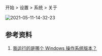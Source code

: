 开始 > 设置 > 系统 > 关于

![2021-05-11-14-32-23](https://junjie2018sz.oss-cn-shenzhen.aliyuncs.com/images/2021-05-11-14-32-23.png)

## 参考资料

1. [我运行的是哪个 Windows 操作系统版本？](https://support.microsoft.com/zh-cn/windows/%E6%88%91%E8%BF%90%E8%A1%8C%E7%9A%84%E6%98%AF%E5%93%AA%E4%B8%AA-windows-%E6%93%8D%E4%BD%9C%E7%B3%BB%E7%BB%9F%E7%89%88%E6%9C%AC-628bec99-476a-2c13-5296-9dd081cdd808)